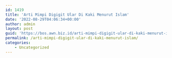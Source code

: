 ```yaml
---
id: 1419
title: 'Arti Mimpi Digigit Ular Di Kaki Menurut Islam'
date: '2022-08-29T04:06:34+00:00'
author: admin
layout: post
guid: 'https://bos.awn.biz.id/arti-mimpi-digigit-ular-di-kaki-menurut-islam/'
permalink: /arti-mimpi-digigit-ular-di-kaki-menurut-islam/
categories:
    - Uncategorized
---
```


